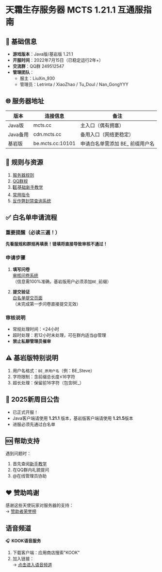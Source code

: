 # 天霜生存服务器 MCTS 1.21.1 互通服指南

## 📌 基础信息
- **游戏版本**：Java版/基岩版 1.21.1  
- **开服时间**：2022年7月15日（已稳定运行2年+）  
- **交流群**：QQ群 249512547  
- **管理团队**：
  - 服主：LiuXin_930
  - 管理员：Letrinta / XiaoZhao / Tu_DouI / Nan_GongYYY

## 🌐 服务器地址
| 版本        | 连接信息                   | 备注                          |
|-------------|---------------------------|-------------------------------|
| Java版      | mcts.cc                   | 主入口（偶有拥塞）            |
| Java备用    | cdn.mcts.cc               | 备用入口（网络更稳定）        |
| 基岩版      | be.mcts.cc:10101          | 申请白名单需添加 BE_ 前缀用户名         |

## 📜 规则与资源
1. [服务器规则](https://nbxin.com/archives/11.html)
2. [QQ群规](https://nbxin.com/archives/8.html)
3. [0️⃣基础新手教学](https://nbxin.com/archives/23.html)
4. [常用指令](https://nbxin.com/archives/28.html)
5. [反作弊封禁查询系统](https://mcts.cc/)

## ✅ 白名单申请流程
### 重要提醒（必读三遍！）
**先看服规和群规再填表！错填将直接导致审核不通过！**

### 申请步骤
1. **填写问卷**  
   [审核问卷系统](https://apply.nbxin.com)  
   （信息需100%准确，基岩版用户必须添加`BE_`前缀）

2. **提交验证**  
   [白名单提交页面](https://web.nbxin.com)  
   （未完成第一步问卷直接提交无效）

### 审核说明
- 常规处理时间：<24小时
- 超时处理：若12小时未处理，可在群内适当@管理
- **禁止私聊管理员催审**

## ⚠️ 基岩版特别说明
1. 用户名格式：`BE_原用户名`（例：BE_Steve）
2. 字符限制：含前缀总长度≤16字符
3. 超长处理：保留前16字符（包含BE_）

## 🎉 2025新周目公告
- 已正式开服！
- Java客户端请使用 **1.21.1** 版本，基岩版客户端请使用 **1.21.5**版本
- 进服必须先通过白名单

## 🆘 帮助支持
遇到问题时：
1. 首先查阅[新手教学](https://nbxin.com/archives/23.html)
2. 在QQ群内礼貌提问
3. @在线管理员协助

## ❤️ 赞助鸣谢
感谢这些天使玩家对服务器的支持：  
→ [赞助者荣誉榜](https://docs.qq.com/doc/DVEtzUGpJRHJXUkV5)

## 语音频道
🎧 **KOOK语音服务**  
1. 下载客户端：应用商店搜索"KOOK"
2. 加入链接：  
   → [点击进入语音频道](https://kook.vip/XonyV1)